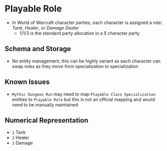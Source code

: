 # Playable Role

- In World of Warcraft character parties, each character is assigned a role: *Tank*, *Healer*, or *Damage Dealer*
    - 1/1/3 is the standard party allocation in a 5 character party

## Schema and Storage
- No entity management, this can be highly variant as each character can swap roles as they move from specialization to specialization

## Known Issues
- `Mythic Dungeon Run` may need to map `Playable Class Specialization` entities to `Playable Role` but this is not an official mapping and would need to be manually maintained

## Numerical Representation
- `1` Tank
- `2` Healer
- `3` Damage
